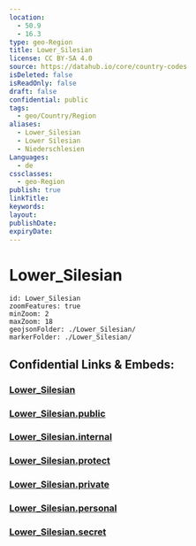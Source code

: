 ```yaml
---
location:
  - 50.9
  - 16.3
type: geo-Region
title: Lower_Silesian
license: CC BY-SA 4.0
source: https://datahub.io/core/country-codes
isDeleted: false
isReadOnly: false
draft: false
confidential: public
tags:
  - geo/Country/Region
aliases:
  - Lower_Silesian
  - Lower Silesian
  - Niederschlesien
Languages:
  - de
cssclasses:
  - geo-Region
publish: true
linkTitle:
keywords:
layout:
publishDate:
expiryDate:
---
```


# Lower_Silesian

```leaflet
id: Lower_Silesian
zoomFeatures: true 
minZoom: 2 
maxZoom: 18
geojsonFolder: ./Lower_Silesian/
markerFolder: ./Lower_Silesian/
```


## Confidential Links & Embeds: 

### [Lower_Silesian](/_Standards/Earth/Continent/Europe/Europe~East/Poland/Provinces~Poland/Lower_Silesian.md) 

### [Lower_Silesian.public](/_public/Earth/Continent/Europe/Europe~East/Poland/Provinces~Poland/Lower_Silesian.public.md) 

### [Lower_Silesian.internal](/_internal/Earth/Continent/Europe/Europe~East/Poland/Provinces~Poland/Lower_Silesian.internal.md) 

### [Lower_Silesian.protect](/_protect/Earth/Continent/Europe/Europe~East/Poland/Provinces~Poland/Lower_Silesian.protect.md) 

### [Lower_Silesian.private](/_private/Earth/Continent/Europe/Europe~East/Poland/Provinces~Poland/Lower_Silesian.private.md) 

### [Lower_Silesian.personal](/_personal/Earth/Continent/Europe/Europe~East/Poland/Provinces~Poland/Lower_Silesian.personal.md) 

### [Lower_Silesian.secret](/_secret/Earth/Continent/Europe/Europe~East/Poland/Provinces~Poland/Lower_Silesian.secret.md)

